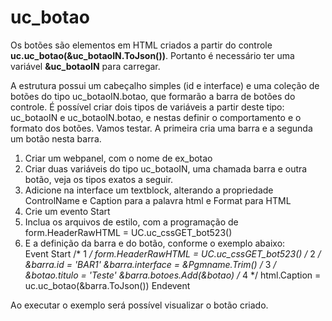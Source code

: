 # uc_botao
Os botões são elementos em HTML criados a partir do controle **uc.uc_botao(&uc_botaoIN.ToJson())**.
Portanto é necessário ter uma variável **&uc_botaoIN** para carregar.

A estrutura possui um cabeçalho simples (id e interface) e uma coleção de botões do tipo uc_botaoIN.botao, que formarão a barra de botões do controle.
É possível criar dois tipos de variáveis a partir deste tipo: uc_botaoIN e uc_botaoIN.botao, e nestas definir o comportamento e o formato dos botões. Vamos testar. A primeira cria uma barra e a segunda um botão nesta barra.
1.	Criar um webpanel, com o nome de ex_botao
2.	Criar duas variáveis do tipo uc_botaoIN, uma chamada barra e outra botão, veja os tipos exatos a seguir.
3.	Adicione na interface um textblock, alterando a propriedade ControlName e Caption para a palavra html e Format para HTML
4.	Crie um evento Start
5.	Inclua os arquivos de estilo, com a programação de form.HeaderRawHTML = UC.uc_cssGET_bot523()
6.	E a definição da barra e do botão, conforme o exemplo abaixo:	
Event Start
	/* 1 */
	form.HeaderRawHTML = UC.uc_cssGET_bot523()
	/* 2 */
	&barra.id = 'BAR1'
	&barra.interface = &Pgmname.Trim()
	/* 3 */
	&botao.titulo = 'Teste'
	&barra.botoes.Add(&botao)
	/* 4 */
	html.Caption = uc.uc_botao(&barra.ToJson())
Endevent

Ao executar o exemplo será possível visualizar o botão criado.
